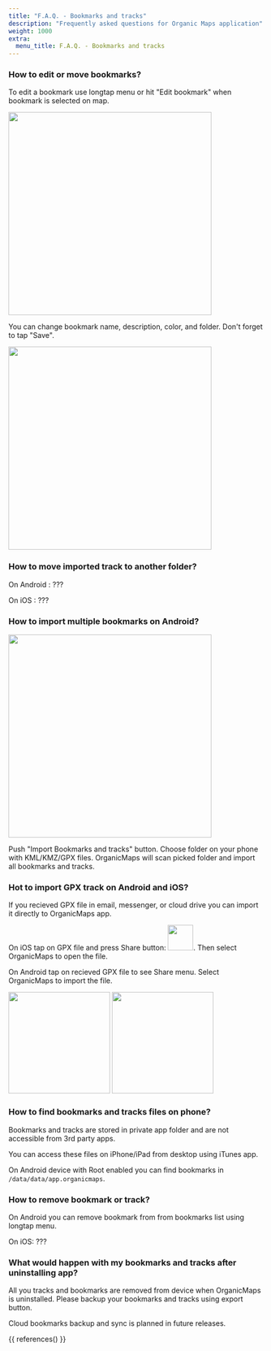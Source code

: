 ```yaml
---
title: "F.A.Q. - Bookmarks and tracks"
description: "Frequently asked questions for Organic Maps application"
weight: 1000
extra:
  menu_title: F.A.Q. - Bookmarks and tracks
---
```


### How to edit or move bookmarks?

To edit a bookmark use longtap menu or hit "Edit bookmark" when bookmark is selected on map.

<img src="/images/faq/faq-bookmarks-android-selected.jpg" width="400px"/>

You can change bookmark name, description, color, and folder. Don't forget to tap "Save".

<img src="/images/faq/faq-bookmarks-android-edit.jpg" width="400px"/>

### How to move imported track to another folder?

On Android : ???

On iOS : ???

### How to import multiple bookmarks on Android?

<img src="/images/faq/faq-bookmarks-android-import.jpg" width="400px"/>

Push "Import Bookmarks and tracks" button. Choose folder on your phone with KML/KMZ/GPX files. OrganicMaps will scan picked folder and import all bookmarks and tracks.

### Hot to import GPX track on Android and iOS?

If you recieved GPX file in email, messenger, or cloud drive you can import it directly to OrganicMaps app.

On iOS tap on GPX file and press Share button: <img src="/images/faq/faq-bookmarks-ios-share.png" width="50px"/>. Then select OrganicMaps to open the file.

On Android tap on recieved GPX file to see Share menu. Select OrganicMaps to import the file.

<img src="/images/faq/faq-bookmarks-android-share-1.jpg" width="200px"/> <img src="/images/faq/faq-bookmarks-android-share-2.jpg" width="200px"/>

### How to find bookmarks and tracks files on phone?

Bookmarks and tracks are stored in private app folder and are not accessible from 3rd party apps.

You can access these files on iPhone/iPad from desktop using iTunes app.

On Android device with Root enabled you can find bookmarks in `/data/data/app.organicmaps`.

### How to remove bookmark or track?

On Android you can remove bookmark from from bookmarks list using longtap menu.

On iOS: ???

### What would happen with my bookmarks and tracks after uninstalling app?

All you tracks and bookmarks are removed from device when OrganicMaps is uninstalled. Please backup your bookmarks and tracks using export button.

Cloud bookmarks backup and sync is planned in future releases.


{{ references() }}

[github]: https://github.com/organicmaps/organicmaps
[license]: http://www.apache.org/licenses/LICENSE-2.0
[copyright]: https://github.com/organicmaps/organicmaps/blob/master/data/copyright.html
